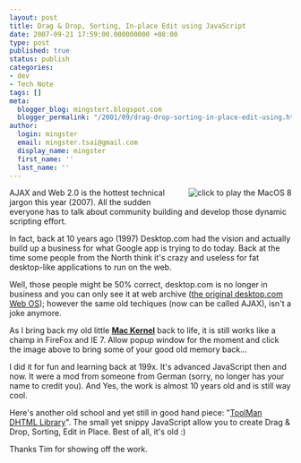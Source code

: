 ```yaml
---
layout: post
title: Drag & Drop, Sorting, In-place Edit using JavaScript
date: 2007-09-21 17:59:00.000000000 +08:00
type: post
published: true
status: publish
categories:
- dev
- Tech Note
tags: []
meta:
  blogger_blog: mingstert.blogspot.com
  blogger_permalink: "/2001/09/drag-drop-sorting-in-place-edit-using.html"
author:
  login: mingster
  email: mingster.tsai@gmail.com
  display_name: mingster
  first_name: ''
  last_name: ''
---
```

<p><a href="http://mingster.com/kernel/" target="blank"><img style="float:right;cursor:hand;margin:0 0 10px 10px;" alt="click to play the MacOS 8" src="{{ site.JB.IMAGE_PATH }}/macos8.gif" border="0" /></a>AJAX and Web 2.0 is the hottest technical jargon this year (2007). All the sudden everyone has to talk about community building and develop those dynamic scripting effort.
<p>In fact, back at 10 years ago (1997) Desktop.com had the vision and actually build up a business for what Google app is trying to do today. Back at the time some people from the North think it's crazy and useless for fat desktop-like applications to run on the web.</p>
<p>Well, those people might be 50% correct, desktop.com is no longer in business and you can only see it at web archive (<a href="http://web.archive.org/web/20000301124055/www.desktop.com/site/platform.html" target="_blank">the original desktop.com Web OS</a>); however the same old techiques (now can be called AJAX), isn't a joke anymore. </p>
<p>As I bring back my old little <a href="http://mingster.com/kernel/" target="blank"><b>Mac Kernel</b></a> back to life, it is still works like a champ in FireFox and IE 7. Allow popup window for the moment and click the image above to bring some of your good old memory back... </p>
<p>I did it for fun and learning back at 199x. It's advanced JavaScript then and now. It were a mod from someone from German (sorry, no longer has your name to credit you). And Yes, the work is almost 10 years old and is still way cool.</p>
<p>Here's another old school and yet still in good hand piece: "<a href="http://blog.tool-man.org/toolman-dhtml-02-released/16" target="blank">ToolMan DHTML Library</a>". The small yet snippy JavaScript allow you to create Drag &amp; Drop, Sorting, Edit in Place. Best of all, it's old :)</p>
<p>Thanks Tim for showing off the work.</p>
